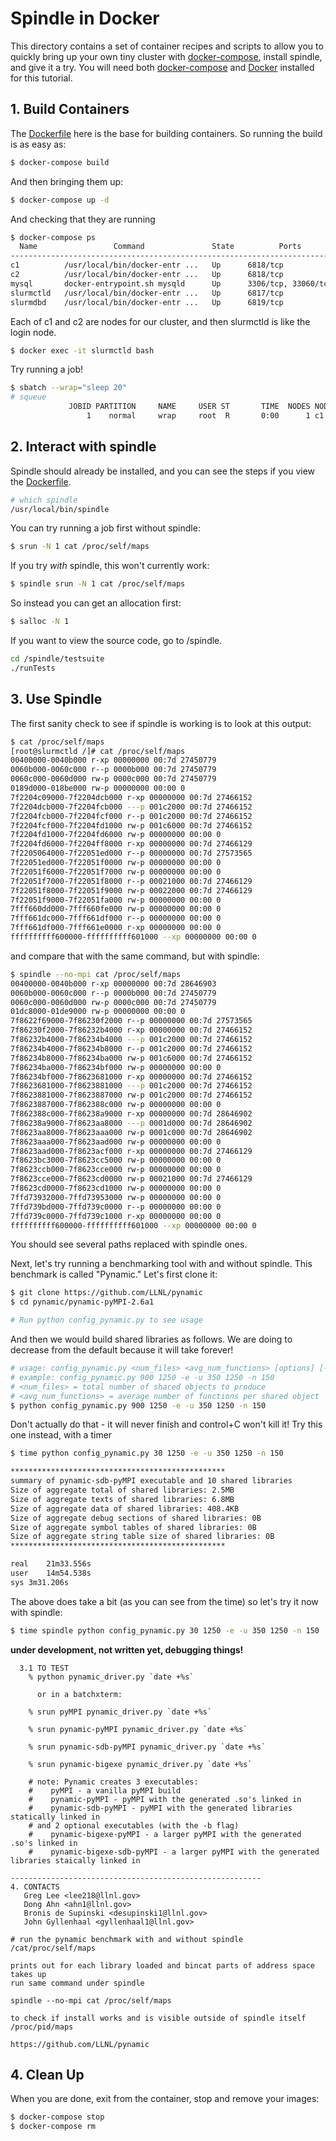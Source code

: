 # Spindle in Docker

This directory contains a set of container recipes and scripts to allow you
to quickly bring up your own tiny cluster with [docker-compose](https://docs.docker.com/compose/install/), install
spindle, and give it a try. You will need both [docker-compose](https://docs.docker.com/compose/install/)
and [Docker](https://docs.docker.com/get-docker/) installed for this tutorial.

## 1. Build Containers

The [Dockerfile](Dockerfile) here is the base for building containers.
So running the build is as easy as:

```bash
$ docker-compose build
```

And then bringing them up:

```bash
$ docker-compose up -d
```

And checking that they are running

```bash
$ docker-compose ps
  Name                 Command               State          Ports       
------------------------------------------------------------------------
c1          /usr/local/bin/docker-entr ...   Up      6818/tcp           
c2          /usr/local/bin/docker-entr ...   Up      6818/tcp           
mysql       docker-entrypoint.sh mysqld      Up      3306/tcp, 33060/tcp
slurmctld   /usr/local/bin/docker-entr ...   Up      6817/tcp           
slurmdbd    /usr/local/bin/docker-entr ...   Up      6819/tcp           
```

Each of c1 and c2 are nodes for our cluster, and then slurmctld is like the login node.

```bash
$ docker exec -it slurmctld bash
```

Try running a job!

```bash
$ sbatch --wrap="sleep 20"
# squeue
             JOBID PARTITION     NAME     USER ST       TIME  NODES NODELIST(REASON)
                 1    normal     wrap     root  R       0:00      1 c1
```

## 2. Interact with spindle

Spindle should already be installed, and you can see the steps if you view the
[Dockerfile](Dockerfile).

```bash
# which spindle
/usr/local/bin/spindle
```

You can try running a job first without spindle:

```bash
$ srun -N 1 cat /proc/self/maps
```

If you try *with* spindle, this won't currently work:

```bash
$ spindle srun -N 1 cat /proc/self/maps
```

So instead you can get an allocation first:

```bash
$ salloc -N 1
```

If you want to view the source code, go to /spindle.

```bash
cd /spindle/testsuite
./runTests
```

## 3. Use Spindle

The first sanity check to see if spindle is working is to look at this output:

```bash
$ cat /proc/self/maps
[root@slurmctld /]# cat /proc/self/maps
00400000-0040b000 r-xp 00000000 00:7d 27450779                           /usr/bin/cat
0060b000-0060c000 r--p 0000b000 00:7d 27450779                           /usr/bin/cat
0060c000-0060d000 rw-p 0000c000 00:7d 27450779                           /usr/bin/cat
0189d000-018be000 rw-p 00000000 00:00 0                                  [heap]
7f2204c09000-7f2204dcb000 r-xp 00000000 00:7d 27466152                   /usr/lib64/libc-2.17.so
7f2204dcb000-7f2204fcb000 ---p 001c2000 00:7d 27466152                   /usr/lib64/libc-2.17.so
7f2204fcb000-7f2204fcf000 r--p 001c2000 00:7d 27466152                   /usr/lib64/libc-2.17.so
7f2204fcf000-7f2204fd1000 rw-p 001c6000 00:7d 27466152                   /usr/lib64/libc-2.17.so
7f2204fd1000-7f2204fd6000 rw-p 00000000 00:00 0 
7f2204fd6000-7f2204ff8000 r-xp 00000000 00:7d 27466129                   /usr/lib64/ld-2.17.so
7f2205064000-7f22051ed000 r--p 00000000 00:7d 27573565                   /usr/lib/locale/locale-archive
7f22051ed000-7f22051f0000 rw-p 00000000 00:00 0 
7f22051f6000-7f22051f7000 rw-p 00000000 00:00 0 
7f22051f7000-7f22051f8000 r--p 00021000 00:7d 27466129                   /usr/lib64/ld-2.17.so
7f22051f8000-7f22051f9000 rw-p 00022000 00:7d 27466129                   /usr/lib64/ld-2.17.so
7f22051f9000-7f22051fa000 rw-p 00000000 00:00 0 
7fff660dd000-7fff660fe000 rw-p 00000000 00:00 0                          [stack]
7fff661dc000-7fff661df000 r--p 00000000 00:00 0                          [vvar]
7fff661df000-7fff661e0000 r-xp 00000000 00:00 0                          [vdso]
ffffffffff600000-ffffffffff601000 --xp 00000000 00:00 0                  [vsyscall]
```

and compare that with the same command, but with spindle:

```bash
$ spindle --no-mpi cat /proc/self/maps
00400000-0040b000 r-xp 00000000 00:7d 28646903                           /tmp/spindle.84/usr/bin/1-spindlens-file-cat
0060b000-0060c000 r--p 0000b000 00:7d 27450779                           /usr/bin/cat
0060c000-0060d000 rw-p 0000c000 00:7d 27450779                           /usr/bin/cat
01dc8000-01de9000 rw-p 00000000 00:00 0                                  [heap]
7f8622f69000-7f86230f2000 r--p 00000000 00:7d 27573565                   /usr/lib/locale/locale-archive
7f86230f2000-7f86232b4000 r-xp 00000000 00:7d 27466152                   /usr/lib64/libc-2.17.so
7f86232b4000-7f86234b4000 ---p 001c2000 00:7d 27466152                   /usr/lib64/libc-2.17.so
7f86234b4000-7f86234b8000 r--p 001c2000 00:7d 27466152                   /usr/lib64/libc-2.17.so
7f86234b8000-7f86234ba000 rw-p 001c6000 00:7d 27466152                   /usr/lib64/libc-2.17.so
7f86234ba000-7f86234bf000 rw-p 00000000 00:00 0 
7f86234bf000-7f8623681000 r-xp 00000000 00:7d 27466152                   /usr/lib64/libc-2.17.so
7f8623681000-7f8623881000 ---p 001c2000 00:7d 27466152                   /usr/lib64/libc-2.17.so
7f8623881000-7f8623887000 rw-p 001c2000 00:7d 27466152                   /usr/lib64/libc-2.17.so
7f8623887000-7f862388c000 rw-p 00000000 00:00 0 
7f862388c000-7f86238a9000 r-xp 00000000 00:7d 28646902                   /tmp/spindle.84/usr/local/lib/spindle/0-spindlens-file-libspindle_audit_pipe.so
7f86238a9000-7f8623aa8000 ---p 0001d000 00:7d 28646902                   /tmp/spindle.84/usr/local/lib/spindle/0-spindlens-file-libspindle_audit_pipe.so
7f8623aa8000-7f8623aaa000 rw-p 0001c000 00:7d 28646902                   /tmp/spindle.84/usr/local/lib/spindle/0-spindlens-file-libspindle_audit_pipe.so
7f8623aaa000-7f8623aad000 rw-p 00000000 00:00 0 
7f8623aad000-7f8623acf000 r-xp 00000000 00:7d 27466129                   /usr/lib64/ld-2.17.so
7f8623bc3000-7f8623cc5000 rw-p 00000000 00:00 0 
7f8623ccb000-7f8623cce000 rw-p 00000000 00:00 0 
7f8623cce000-7f8623cd0000 rw-p 00021000 00:7d 27466129                   /usr/lib64/ld-2.17.so
7f8623cd0000-7f8623cd1000 rw-p 00000000 00:00 0 
7ffd73932000-7ffd73953000 rw-p 00000000 00:00 0                          [stack]
7ffd739bd000-7ffd739c0000 r--p 00000000 00:00 0                          [vvar]
7ffd739c0000-7ffd739c1000 r-xp 00000000 00:00 0                          [vdso]
ffffffffff600000-ffffffffff601000 --xp 00000000 00:00 0                  [vsyscall]
```

You should see several paths replaced with spindle ones.

Next, let's try running a benchmarking tool with and without spindle.
This benchmark is called "Pynamic." Let's first clone it:

```bash
$ git clone https://github.com/LLNL/pynamic
$ cd pynamic/pynamic-pyMPI-2.6a1

# Run python config_pynamic.py to see usage
```
And then we would build shared libraries as follows. We are doing to decrease
from the default because it will take forever!

```bash
# usage: config_pynamic.py <num_files> <avg_num_functions> [options] [-c <configure_options>]
# example: config_pynamic.py 900 1250 -e -u 350 1250 -n 150
# <num_files> = total number of shared objects to produce
# <avg_num_functions> = average number of functions per shared object
$ python config_pynamic.py 900 1250 -e -u 350 1250 -n 150
```

Don't actually do that - it will never finish and control+C won't kill it!
Try this one instead, with a timer

```bash
$ time python config_pynamic.py 30 1250 -e -u 350 1250 -n 150

************************************************
summary of pynamic-sdb-pyMPI executable and 10 shared libraries
Size of aggregate total of shared libraries: 2.5MB
Size of aggregate texts of shared libraries: 6.8MB
Size of aggregate data of shared libraries: 408.4KB
Size of aggregate debug sections of shared libraries: 0B
Size of aggregate symbol tables of shared libraries: 0B
Size of aggregate string table size of shared libraries: 0B
************************************************

real	21m33.556s
user	14m54.538s
sys	3m31.206s
```

The above does take a bit (as you can see from the time) so let's try it now with
spindle:

```bash
$ time spindle python config_pynamic.py 30 1250 -e -u 350 1250 -n 150
```

**under development, not written yet, debugging things!**

```
  3.1 TO TEST
    % python pynamic_driver.py `date +%s`

      or in a batchxterm:

    % srun pyMPI pynamic_driver.py `date +%s`

    % srun pynamic-pyMPI pynamic_driver.py `date +%s`

    % srun pynamic-sdb-pyMPI pynamic_driver.py `date +%s`

    % srun pynamic-bigexe pynamic_driver.py `date +%s`

    # note: Pynamic creates 3 executables:
    #    pyMPI - a vanilla pyMPI build
    #    pynamic-pyMPI - pyMPI with the generated .so's linked in
    #    pynamic-sdb-pyMPI - pyMPI with the generated libraries statically linked in
    # and 2 optional executables (with the -b flag)
    #    pynamic-bigexe-pyMPI - a larger pyMPI with the generated .so's linked in
    #    pynamic-bigexe-sdb-pyMPI - a larger pyMPI with the generated libraries staically linked in

--------------------------------------------------------
4. CONTACTS
   Greg Lee <lee218@llnl.gov>	
   Dong Ahn <ahn1@llnl.gov>
   Bronis de Supinski <desupinski1@llnl.gov>
   John Gyllenhaal <gyllenhaal1@llnl.gov>
 
# run the pynamic benchmark with and without spindle
/cat/proc/self/maps

prints out for each library loaded and bincat parts of address space takes up
run same command under spindle

spindle --no-mpi cat /proc/self/maps

to check if install works and is visible outside of spindle itself
/proc/pid/maps

https://github.com/LLNL/pynamic
```


## 4. Clean Up

When you are done, exit from the container, stop and remove your images:

```bash
$ docker-compose stop
$ docker-compose rm
```
